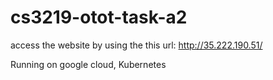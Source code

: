 # cs3219-otot-task-a2

access the website by using the this url: http://35.222.190.51/

Running on google cloud, Kubernetes